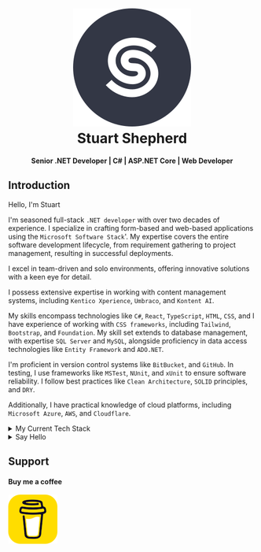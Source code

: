 <h1 align="center">
    <a href="https://stuartshepherd.com">
        <img src="./.github/assets/stuartshepherd-logo.svg">
    </a>
    <br>
        Stuart Shepherd
    <br>
</h1>

<h4 align="center">
    Senior .NET Developer | C# | ASP.NET Core | Web Developer
</h4>

## Introduction

Hello, I'm Stuart

I'm seasoned full-stack `.NET developer` with over two decades of experience. I specialize in crafting form-based and web-based applications using the `Microsoft Software Stack`'. 
My expertise covers the entire software development lifecycle, from requirement gathering to project management, resulting in successful deployments.

I excel in team-driven and solo environments, offering innovative solutions with a keen eye for detail. 

I possess extensive expertise in working with content management systems, including `Kentico Xperience`, `Umbraco`, and `Kontent AI`.

My skills encompass technologies like `C#`, `React`, `TypeScript`, `HTML`, `CSS`, and I have experience of working with `CSS frameworks`, including `Tailwind`, `Bootstrap`, and `Foundation`. 
My skill set extends to database management, with expertise `SQL Server` and `MySQL`, alongside proficiency in data access technologies like `Entity Framework` and `ADO.NET`.

I'm proficient in version control systems like `BitBucket`, and `GitHub`. In testing, I use frameworks like `MSTest`, `NUnit`, and `xUnit` to ensure software reliability. 
I follow best practices like `Clean Architecture`, `SOLID` principles, and `DRY`.

Additionally, I have practical knowledge of cloud platforms, including `Microsoft Azure`, `AWS`, and `Cloudflare`.

<details>
<summary>
    My Current Tech Stack
</summary><br />
The technologies I'm currently using for projects are:

#### Content Management Systems

&nbsp;&nbsp;&nbsp;&nbsp;&check;&nbsp;&nbsp;Kentico Xperience<br>
&nbsp;&nbsp;&nbsp;&nbsp;&check;&nbsp;&nbsp;Kontent.ai<br>
&nbsp;&nbsp;&nbsp;&nbsp;&check;&nbsp;&nbsp;Umbraco<br>

#### Languages

&nbsp;&nbsp;&nbsp;&nbsp;&check;&nbsp;&nbsp;C#<br>
&nbsp;&nbsp;&nbsp;&nbsp;&check;&nbsp;&nbsp;React<br>
&nbsp;&nbsp;&nbsp;&nbsp;&check;&nbsp;&nbsp;TypeScript<br>
&nbsp;&nbsp;&nbsp;&nbsp;&check;&nbsp;&nbsp;JavaScript<br>

#### CSS Frameworks

&nbsp;&nbsp;&nbsp;&nbsp;&check;&nbsp;&nbsp;Tailwind<br>
&nbsp;&nbsp;&nbsp;&nbsp;&check;&nbsp;&nbsp;Bootstrap<br>

#### Databases

&nbsp;&nbsp;&nbsp;&nbsp;&check;&nbsp;&nbsp;SQL Server
</details>

<details>
<summary>
    Say Hello
</summary><br />
If you want to say hello or have any questions, you can find me:

###

- [Website](https://stuartshepherd.com)
- [GitHub](https://github.com/stuartshepherd)
- [LinkedIn](https://www.linkedin.com/in/stuartjshepherd/)   
</details>

## Support

#### Buy me a coffee

<a href="https://www.buymeacoffee.com/stuartshepherd" target="_blank">
    <img src="./.github/assets/buymeacoffee.png" alt="Buy Me A Coffee" style="width: 100px !important;">
</a>

